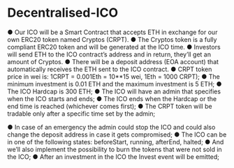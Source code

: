 # Decentralised-ICO
● Our ICO will be a Smart Contract that accepts ETH in exchange for our own ERC20 token named Cryptos (CRPT).
● The Cryptos token is a fully compliant ERC20 token and will be generated at the ICO time.
● Investors will send ETH to the ICO contract’s address and in return, they’ll get an amount of Cryptos. 
● There will be a deposit address (EOA account) that automatically receives the ETH sent to the ICO contract.
● CRPT token price in wei is: 1CRPT = 0.001Eth = 10**15 wei, 1Eth = 1000 CRPT); 
● The minimum investment is 0.01 ETH and the maximum investment is 5 ETH; ● The ICO Hardcap is 300 ETH; 
● The ICO will have an admin that specifies when the ICO starts and ends; 
● The ICO ends when the Hardcap or the end time is reached (whichever comes first); 
● The CRPT token will be tradable only after a specific time set by the admin;

● In case of an emergency the admin could stop the ICO and could also change the deposit address in case it gets compromised; 
● The ICO can be in one of the following states: beforeStart, running, afterEnd, halted; 
● And we’ll also implement the possibility to burn the tokens that were not sold in the ICO; 
● After an investment in the ICO the Invest event will be emitted;

